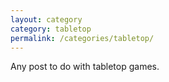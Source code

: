 ```yaml
---
layout: category
category: tabletop
permalink: /categories/tabletop/
---
```

Any post to do with tabletop games.
